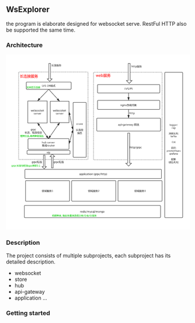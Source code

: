 ## WsExplorer
the program is elaborate designed for websocket serve. RestFul HTTP also be supported the same time.

### Architecture

<center>
    <img src="https://github.com/alwaysthanks/WsExplorer/blob/master/doc/Architecture.png">
</center>


### Description
The project consists of multiple subprojects, each subproject has its detailed description.
 - websocket
 - store
 - hub
 - api-gateway
 - application
    ...
### Getting started



